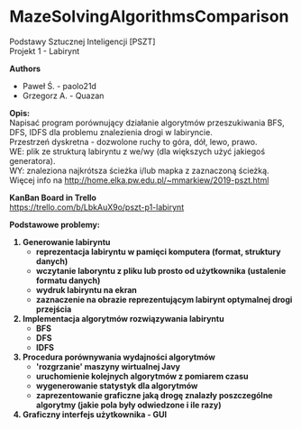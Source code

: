 # MazeSolvingAlgorithmsComparison
Podstawy Sztucznej Inteligencji [PSZT]<br/>
Projekt 1 - Labirynt<br/>

<b>Authors</b><br/>
- Paweł Ś. - paolo21d
- Grzegorz A. - Quazan


<b>Opis:</b><br>
Napisać program porównujący działanie algorytmów przeszukiwania BFS, DFS, IDFS dla problemu znalezienia drogi w labiryncie.<br/>
Przestrzeń dyskretna - dozwolone ruchy to góra, dół, lewo, prawo.<br/>
WE: plik ze strukturą labiryntu z we/wy (dla większych użyć jakiegoś generatora).<br/> 
WY: znaleziona najkrótsza ścieżka i/lub mapka z zaznaczoną ścieżką.<br/>
Więcej info na http://home.elka.pw.edu.pl/~mmarkiew/2019-pszt.html

<b>KanBan Board in Trello</b><br>
https://trello.com/b/LbkAuX9o/pszt-p1-labirynt

<b>Podstawowe problemy:<b>
1) Generowanie labiryntu
    - reprezentacja labiryntu w pamięci komputera (format, struktury danych)
    - wczytanie laboryntu z pliku lub prosto od użytkownika (ustalenie formatu danych)
    - wydruk labiryntu na ekran
    - zaznaczenie na obrazie reprezentującym labirynt optymalnej drogi przejścia
2) Implementacja algorytmów rozwiązywania labiryntu
    - BFS
    - DFS
    - IDFS
3) Procedura porównywania wydajności algorytmów 
    - 'rozgrzanie' maszyny wirtualnej Javy
    - uruchomienie kolejnych algorytmów z pomiarem czasu
    - wygenerowanie statystyk dla algorytmów
    - zaprezentowanie graficzne jaką drogę znalazły poszczególne algorytmy (jakie pola były odwiedzone i ile razy)
4) Graficzny interfejs użytkownika - GUI
